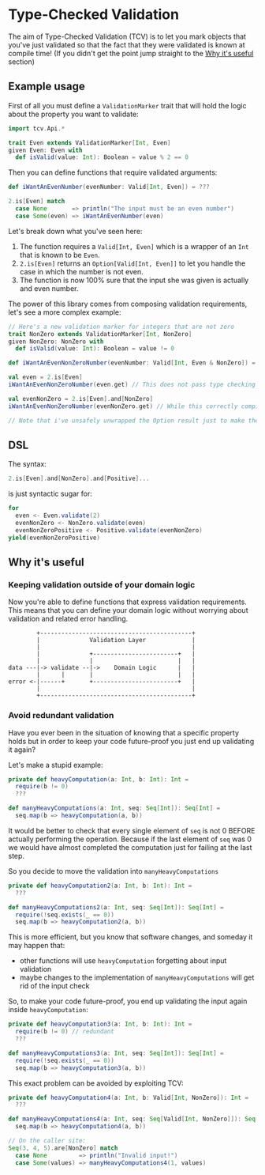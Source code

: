 # Type-Checked Validation

The aim of Type-Checked Validation (TCV) is to let you mark objects that you've just validated so that the fact that they were validated is known at compile time! (If you didn't get the point jump straight to the [Why it's useful](#why-its-useful) section)

## Example usage

First of all you must define a `ValidationMarker` trait that will hold the logic about the property you want to validate:
```scala
import tcv.Api.*

trait Even extends ValidationMarker[Int, Even]
given Even: Even with
  def isValid(value: Int): Boolean = value % 2 == 0
```

Then you can define functions that require validated arguments:
```scala
def iWantAnEvenNumber(evenNumber: Valid[Int, Even]) = ???

2.is[Even] match
  case None       => println("The input must be an even number")
  case Some(even) => iWantAnEvenNumber(even)
```

Let's break down what you've seen here:
1. The function requires a `Valid[Int, Even]` which is a wrapper of an `Int` that is known to be `Even`.
2. `2.is[Even]` returns an `Option[Valid[Int, Even]]` to let you handle the case in which the number is not even.
3. The function is now 100% sure that the input she was given is actually and even number.

The power of this library comes from composing validation requirements, let's see a more complex example:
```scala
// Here's a new validation marker for integers that are not zero
trait NonZero extends ValidationMarker[Int, NonZero]
given NonZero: NonZero with
  def isValid(value: Int): Boolean = value != 0
```

```scala
def iWantAnEvenNonZeroNumber(evenNumber: Valid[Int, Even & NonZero]) = ???

val even = 2.is[Even] 
iWantAnEvenNonZeroNumber(even.get) // This does not pass type checking as the function requires its argument to be both Even and NonZero

val evenNonZero = 2.is[Even].and[NonZero]
iWantAnEvenNonZeroNumber(evenNonZero.get) // While this correctly compiles

// Note that i've unsafely unwrapped the Option result just to make the example clearer
```

## DSL
The syntax:
```scala
2.is[Even].and[NonZero].and[Positive]...
```

is just syntactic sugar for:
```scala
for
  even <- Even.validate(2)
  evenNonZero <- NonZero.validate(even)
  evenNonZeroPositive <- Positive.validate(evenNonZero)
yield(evenNonZeroPositive)
```

## Why it's useful

### Keeping validation outside of your domain logic
Now you're able to define functions that express validation requirements.
This means that you can define your domain logic without worrying about validation and related error handling.

```
        +-------------------------------------------+
        |              Validation Layer             |
        |                                           |
        |              +------------------------+   |
        |              |                        |   |
data ---|-> validate --|->    Domain Logic      |   |
        |      |       |                        |   |
error <-|------+       +------------------------+   |
        |                                           |
        +-------------------------------------------+
```

### Avoid redundant validation
Have you ever been in the situation of knowing that a specific property holds but in order to keep your code future-proof you just end up validating it again?

Let's make a stupid example:

```scala
private def heavyComputation(a: Int, b: Int): Int =
  require(b != 0)
  ???

def manyHeavyComputations(a: Int, seq: Seq[Int]): Seq[Int] =
  seq.map(b => heavyComputation(a, b))
```

It would be better to check that every single element of `seq` is not 0 BEFORE actually performing the operation. Because if the last element of `seq` was 0 we would have almost completed the computation just for failing at the last step.

So you decide to move the validation into `manyHeavyComputations`
```scala
private def heavyComputation2(a: Int, b: Int): Int =
  ???

def manyHeavyComputations2(a: Int, seq: Seq[Int]): Seq[Int] =
  require(!seq.exists(_ == 0))
  seq.map(b => heavyComputation2(a, b))
```

This is more efficient, but you know that software changes, and someday it may happen that:
- other functions will use `heavyComputation` forgetting about input validation
- maybe changes to the implementation of `manyHeavyComputations` will get rid of the input check

So, to make your code future-proof, you end up validating the input again inside `heavyComputation`:

```scala
private def heavyComputation3(a: Int, b: Int): Int =
  require(b != 0) // redundant
  ???

def manyHeavyComputations3(a: Int, seq: Seq[Int]): Seq[Int] =
  require(!seq.exists(_ == 0))
  seq.map(b => heavyComputation3(a, b))
```

This exact problem can be avoided by exploiting TCV:
```scala
private def heavyComputation4(a: Int, b: Valid[Int, NonZero]): Int =
  ???

def manyHeavyComputations4(a: Int, seq: Seq[Valid[Int, NonZero]]): Seq[Int] =
  seq.map(b => heavyComputation4(a, b))

// On the caller site:
Seq(3, 4, 5).are[NonZero] match
  case None         => println("Invalid input!")
  case Some(values) => manyHeavyComputations4(1, values)
```
